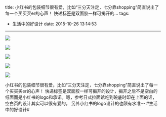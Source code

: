 title: 小红书的包装细节很有爱，比如“三分天注定，七分靠shopping”简直说出了每一个买买买er的心声！ 快递标签是双面胶一样可揭开的...
tags:
  - 生活中的好设计
date: 2015-10-26 13:14:53
---

![](http://36.media.tumblr.com/0c10226f2268434a70bc026f7dc54bf2/tumblr_nwtakvL36T1rka0kro1_500.jpg)

![](http://41.media.tumblr.com/cca8b7095fc63dfb7efa9ab1255da238/tumblr_nwtakvL36T1rka0kro3_500.jpg)

![](http://36.media.tumblr.com/efcf296b532c9a35936210fe82e991df/tumblr_nwtakvL36T1rka0kro4_r1_500.jpg)

![](http://40.media.tumblr.com/6c15f37c54f1afaba8b0c4f2c2d17391/tumblr_nwtakvL36T1rka0kro2_500.jpg)

![](http://41.media.tumblr.com/26e22e4d124847a72d0e8c7268edcc68/tumblr_nwtakvL36T1rka0kro5_r1_500.jpg)

小红书的包装细节很有爱，比如“三分天注定，七分靠shopping”简直说出了每一个买买买er的心声！
快递标签是双面胶一样可揭开的设计，揭开之后不是空白的纸面而是小红书的logo和承诺。嗯，参考日式拉面馆吃到碗底时印在上面的话，空白页的设计其实可以很有爱的。
另外小红书的logo设计的也颇有水准～
#生活中的好设计#
